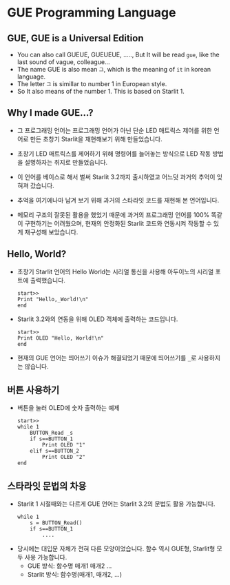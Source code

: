 # GUE Programming Language

## GUE, GUE is a Universal Edition
- You can also call GUEUE, GUEUEUE, ....., But It will be read `gue`, like the last sound of vague, colleague...
- The name GUE is also mean `그`, which is the meaning of `it` in korean language.
- The letter `그` is simillar to number 1 in European style.
- So It also means of the number 1. This is based on Starlit 1.

## Why I made GUE...?

- 그 프로그래밍 언어는 프로그래밍 언어가 아닌 단순 LED 매트릭스 제어를 위한 언어로 만든 초창기 Starlit을 재현해보기 위해 만들었습니다.
- 초창기 LED 매트릭스를 제어하기 위해 명령어를 늘어놓는 방식으로 LED 작동 방법을 설명하자는 취지로 만들었습니다.
- 이 언어를 베이스로 해서 벌써 Starlit 3.2까지 출시하였고 어느덧 과거의 추억이 잊혀져 갔습니다.
- 추억을 여기에나마 남겨 보기 위해 과거의 스타라잇 코드를 재현해 본 언어입니다.

- 메모리 구조의 잘못된 활용을 했었기 때문에 과거의 프로그래밍 언어를 100% 똑같이 구현하기는 어려웠으며, 현재의 안정화된 Starlit 코드와 연동시켜 작동할 수 있게 재구성해 보았습니다.

## Hello, World?

- 초창기 Starlit 언어의 Hello World는 시리얼 통신을 사용해 아두이노의 시리얼 포트에 출력했습니다.
  ```
  start>>
  Print "Hello,_World!\n"
  end 
  ```
  
- Starlit 3.2와의 연동을 위해 OLED 객체에 출력하는 코드입니다.
  ```
  start>>
  Print OLED "Hello, World!\n"
  end 
  ```

- 현재의 GUE 언어는 띄어쓰기 이슈가 해결되었기 때문에 띄어쓰기를 `_`로 사용하지는 않습니다.

## 버튼 사용하기

- 버튼을 눌러 OLED에 숫자 출력하는 예제
  ```
  start>>
  while 1
      BUTTON_Read _s
      if s==BUTTON_1
          Print OLED "1"
      elif s==BUTTON_2
          Print OLED "2"
  end 
  ```

## 스타라잇 문법의 차용

- Starlit 1 시절때와는 다르게 GUE 언어는 Starlit 3.2의 문법도 활용 가능합니다.
  ```
  while 1
      s = BUTTON_Read()
      if s==BUTTON_1
          ....
  ```
- 당시에는 대입문 자체가 전혀 다른 모양이었습니다. 함수 역시 GUE형, Starlit형 모두 사용 가능합니다.
  - GUE 방식: 함수명 매개1 매개2 ...
  - Starlit 방식: 함수명(매개1, 매개2, ...)
